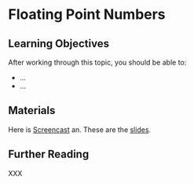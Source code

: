 # Floating Point Numbers

## Learning Objectives

After working through this topic, you should be able to:

- ...
- ...

## Materials

Here is [Screencast](https://player.uni-bonn.educast.nrw/xxx) an. These are the
[slides](background-floats.pdf).

## Further Reading

XXX
